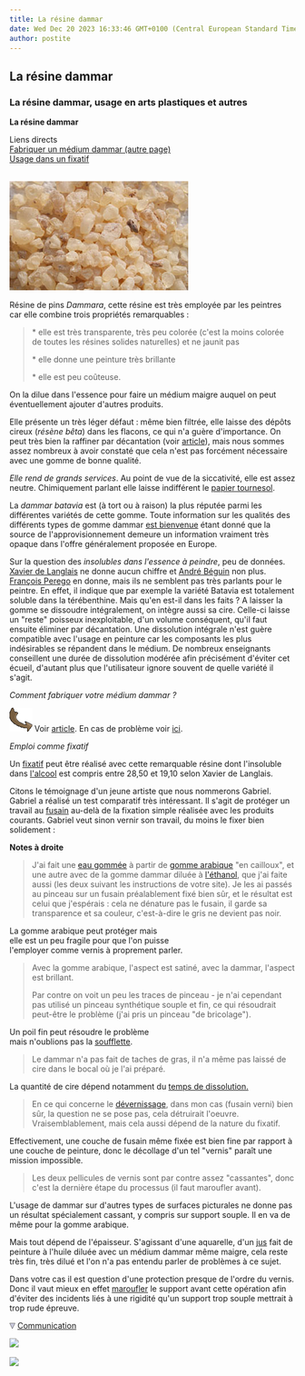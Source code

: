 ```yaml
---
title: La résine dammar
date: Wed Dec 20 2023 16:33:46 GMT+0100 (Central European Standard Time)
author: postite
---
```


## La résine dammar
### La résine dammar, usage en arts plastiques et autres
 **La résine dammar**  

Liens directs  
[Fabriquer un médium dammar (autre page)](mediumdammar.html)  
[Usage dans un fixatif](resinedammar.html#fixatif)  
 

![](images/dammarversionwebcopie.jpg)

Résine de pins _Dammara_, cette résine est très employée par les peintres car elle combine trois propriétés remarquables :

> \* elle est très transparente, très peu colorée (c'est la moins colorée de toutes les résines solides naturelles) et ne jaunit pas
> 
> \* elle donne une peinture très brillante
> 
> \* elle est peu coûteuse.

On la dilue dans l'essence pour faire un médium maigre auquel on peut éventuellement ajouter d'autres produits.

Elle présente un très léger défaut : même bien filtrée, elle laisse des dépôts cireux (_résène bêta_) dans les flacons, ce qui n'a guère d'importance. On peut très bien la raffiner par décantation (voir [article](mediumdammar.html)), mais nous sommes assez nombreux à avoir constaté que cela n'est pas forcément nécessaire avec une gomme de bonne qualité.

_Elle rend de grands services_. Au point de vue de la siccativité, elle est assez neutre. Chimiquement parlant elle laisse indifférent le [papier tournesol](papiertournesol.html).

La _dammar batavia_ est (à tort ou à raison) la plus réputée parmi les différentes variétés de cette gomme. Toute information sur les qualités des différents types de gomme dammar [est bienvenue](ecrire.html) étant donné que la source de l'approvisionnement demeure un information vraiment très opaque dans l'offre généralement proposée en Europe.

Sur la question des _insolubles dans l'essence à peindre_, peu de données. [Xavier de Langlais](livres.html#langlais) ne donne aucun chiffre et [André Béguin](livres.html#beguin) non plus. [François Perego](livres.html#perego) en donne, mais ils ne semblent pas très parlants pour le peintre. En effet, il indique que par exemple la variété Batavia est totalement soluble dans la térébenthine. Mais qu'en est-il dans les faits ? A laisser la gomme se dissoudre intégralement, on intègre aussi sa cire. Celle-ci laisse un "reste" poisseux inexploitable, d'un volume conséquent, qu'il faut ensuite éliminer par décantation. Une dissolution intégrale n'est guère compatible avec l'usage en peinture car les composants les plus indésirables se répandent dans le médium. De nombreux enseignants conseillent une durée de dissolution modérée afin précisément d'éviter cet écueil, d'autant plus que l'utilisateur ignore souvent de quelle variété il s'agit.

_Comment fabriquer votre médium dammar ?_

![](images/fleche2.gif) Voir [article](mediumdammar.html). En cas de problème voir [ici](courrierdeslecteurs2009a020.html#20090109gg).

_Emploi comme fixatif_

Un [fixatif](fixatifs.html) peut être réalisé avec cette remarquable résine dont l'insoluble dans [l'alcool](alcool.html) est compris entre 28,50 et 19,10 selon Xavier de Langlais.

Citons le témoignage d'un jeune artiste que nous nommerons Gabriel. Gabriel a réalisé un test comparatif très intéressant. Il s'agit de protéger un travail au [fusain](fusain.html) au-delà de la fixation simple réalisée avec les produits courants. Gabriel veut sinon vernir son travail, du moins le fixer bien solidement :

**Notes à droite**

> J'ai fait une [eau gommée](gommearabaquar.html#eaugommee) à partir de [gomme arabique](gommearabaquar.html) "en cailloux", et une autre avec de la gomme dammar diluée à [l'éthanol](alcool.html#ethanol), que j'ai faite aussi (les deux suivant les instructions de votre site). Je les ai passés au pinceau sur un fusain préalablement fixé bien sûr, et le résultat est celui que j'espérais : cela ne dénature pas le fusain, il garde sa transparence et sa couleur, c'est-à-dire le gris ne devient pas noir.

La gomme arabique peut protéger mais  
elle est un peu fragile pour que l'on puisse  
l'employer comme vernis à proprement parler.

> Avec la gomme arabique, l'aspect est satiné, avec la dammar, l'aspect est brillant.
> 
> Par contre on voit un peu les traces de pinceau - je n'ai cependant pas utilisé un pinceau synthétique souple et fin, ce qui résoudrait peut-être le problème (j'ai pris un pinceau "de bricolage").

Un poil fin peut résoudre le problème  
mais n'oublions pas la [soufflette](soufflette.html).

> Le dammar n'a pas fait de taches de gras, il n'a même pas laissé de cire dans le bocal où je l'ai préparé.

La quantité de cire dépend notamment du [temps de dissolution.](resinedammar.html#insolubles)

> En ce qui concerne le [dévernissage](devernissage.html), dans mon cas (fusain verni) bien sûr, la question ne se pose pas, cela détruirait l'oeuvre. Vraisemblablement, mais cela aussi dépend de la nature du fixatif.

Effectivement, une couche de fusain même fixée est bien fine par rapport à  
une couche de peinture, donc le décollage d'un tel "vernis" paraît une mission impossible.

> Les deux pellicules de vernis sont par contre assez "cassantes", donc c'est la dernière étape du processus (il faut maroufler avant).

L'usage de dammar sur d'autres types de surfaces picturales ne donne pas un résultat spécialement cassant, y compris sur support souple. Il en va de même pour la gomme arabique.

Mais tout dépend de l'épaisseur. S'agissant d'une aquarelle, d'un [jus](jus.html) fait de peinture à l'huile diluée avec un médium dammar même maigre, cela reste très fin, très dilué et l'on n'a pas entendu parler de problèmes à ce sujet.

Dans votre cas il est question d'une protection presque de l'ordre du vernis. Donc il vaut mieux en effet [maroufler](maroufler.html) le support avant cette opération afin d'éviter des incidents liés à une rigidité qu'un support trop souple mettrait à trop rude épreuve.



![](images/flechebas.gif) [Communication](http://www.artrealite.com/annonceurs.htm) 

[![](https://cbonvin.fr/sites/regie.artrealite.com/visuels/campagne1.png)](index-2.html#20131014)

![](https://cbonvin.fr/sites/regie.artrealite.com/visuels/campagne2.png)
